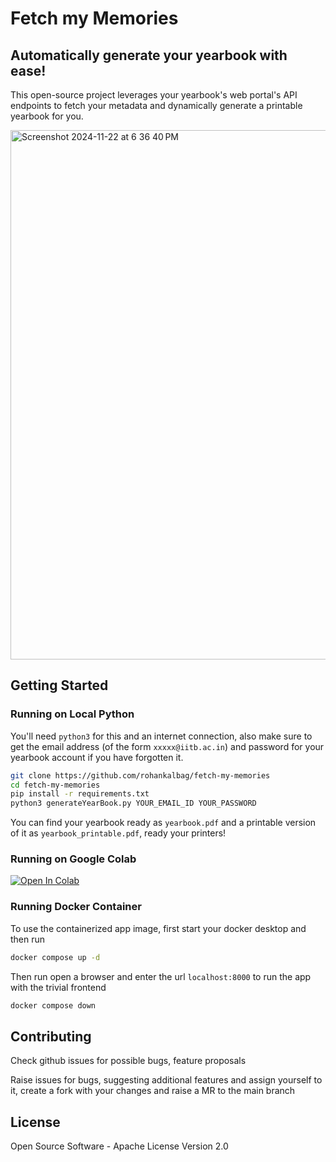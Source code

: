 # Fetch my Memories

## Automatically generate your yearbook with ease!

This open-source project leverages your yearbook's web portal's API endpoints to fetch your metadata and dynamically generate a printable yearbook for you.

<img width="847" alt="Screenshot 2024-11-22 at 6 36 40 PM" src="https://github.com/user-attachments/assets/c57f2fe5-e41d-4223-bcb5-275cf3ebe295">


## Getting Started

### Running on Local Python 

You'll need `python3` for this and an internet connection, also make sure to get the email address (of the form `xxxxx@iitb.ac.in`) and password for your yearbook account if you have forgotten it.

```bash
git clone https://github.com/rohankalbag/fetch-my-memories
cd fetch-my-memories
pip install -r requirements.txt
python3 generateYearBook.py YOUR_EMAIL_ID YOUR_PASSWORD
```

You can find your yearbook ready as `yearbook.pdf` and a printable version of it as `yearbook_printable.pdf`, ready your printers!

### Running on Google Colab

<a href="https://colab.research.google.com/drive/1CBSxdaOnImaiUhoKPtAaxAJ9Gp1CBzp7?usp=sharing"><img src="https://colab.research.google.com/assets/colab-badge.svg" alt="Open In Colab"/></a>

### Running Docker Container

To use the containerized app image, first start your docker desktop and then run

```bash
docker compose up -d
```

Then run open a browser and enter the url `localhost:8000` to run the app with the trivial frontend

```bash
docker compose down
```

## Contributing

Check github issues for possible bugs, feature proposals

Raise issues for bugs, suggesting additional features and assign yourself to it, create a fork with your changes and raise a MR to the main branch

## License

Open Source Software - Apache License Version 2.0
